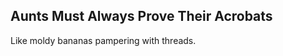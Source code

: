 Aunts Must Always Prove Their Acrobats
--------------------------------------
Like moldy bananas pampering with threads.  
